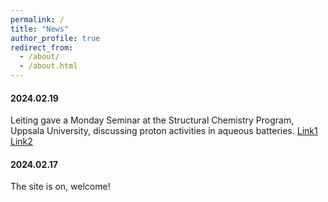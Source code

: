 ```yaml
---
permalink: /
title: "News"
author_profile: true
redirect_from: 
  - /about/
  - /about.html
---
```


#### 2024.02.19
Leiting gave a Monday Seminar at the Structural Chemistry Program, Uppsala University, discussing proton activities in aqueous batteries. [Link1](https://x.com/angstromABC/status/1759619242800853058?s=20) [Link2](https://leitingzhang.github.io/posts/2024/02/blog-1/)

#### 2024.02.17
The site is on, welcome!

